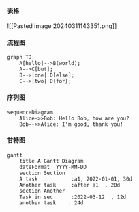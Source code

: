 #### 表格
![[Pasted image 20240311143351.png]]


#### 流程图
```mermaid
graph TD;
    A[hello]-->B(world);
    A-->C[but];
    B-->|one| D[else];
    C-->|two| D{for};
```
#### 序列图
```mermaid
sequenceDiagram
    Alice->>Bob: Hello Bob, how are you?
    Bob-->>Alice: I'm good, thank you!
```
#### 甘特图
```mermaid
gantt
    title A Gantt Diagram
    dateFormat  YYYY-MM-DD
    section Section
    A task           :a1, 2022-01-01, 30d
    Another task     :after a1  , 20d
    section Another
    Task in sec      :2022-03-12  , 12d
    another task    : 24d
```
